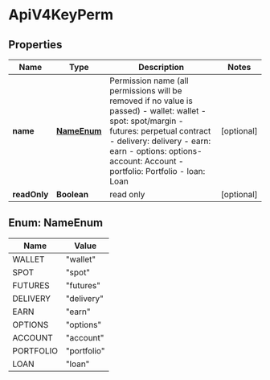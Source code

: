 
# ApiV4KeyPerm

## Properties

Name | Type | Description | Notes
------------ | ------------- | ------------- | -------------
**name** | [**NameEnum**](#NameEnum) | Permission name (all permissions will be removed if no value is passed)  - wallet: wallet - spot: spot/margin - futures: perpetual contract - delivery: delivery - earn: earn - options: options- account: Account - portfolio: Portfolio - loan: Loan |  [optional]
**readOnly** | **Boolean** | read only |  [optional]

## Enum: NameEnum

Name | Value
---- | -----
WALLET | &quot;wallet&quot;
SPOT | &quot;spot&quot;
FUTURES | &quot;futures&quot;
DELIVERY | &quot;delivery&quot;
EARN | &quot;earn&quot;
OPTIONS | &quot;options&quot;
ACCOUNT | &quot;account&quot;
PORTFOLIO | &quot;portfolio&quot;
LOAN | &quot;loan&quot;

